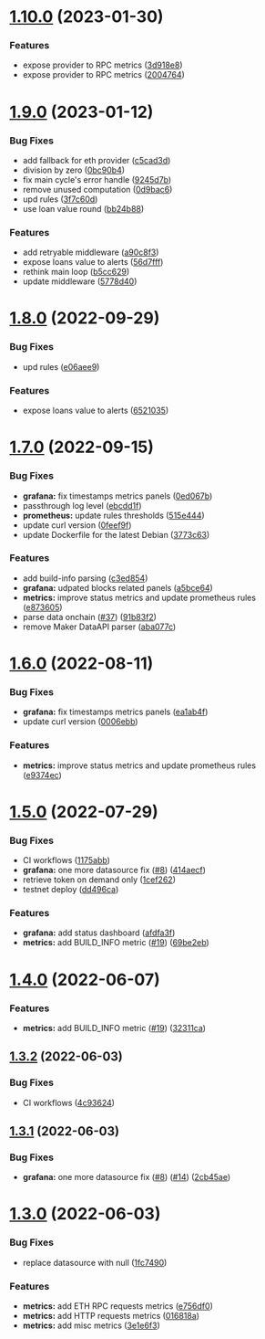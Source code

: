 # [1.10.0](https://github.com/lidofinance/maker-risks-bot/compare/1.9.0...1.10.0) (2023-01-30)


### Features

* expose provider to RPC metrics ([3d918e8](https://github.com/lidofinance/maker-risks-bot/commit/3d918e8c408cad8e809b3bc7fb8b4b0e93102121))
* expose provider to RPC metrics ([2004764](https://github.com/lidofinance/maker-risks-bot/commit/200476444104ecaabf3e8f5f57dbb96d9a122cd4))



# [1.9.0](https://github.com/lidofinance/maker-risks-bot/compare/1.8.0...1.9.0) (2023-01-12)


### Bug Fixes

* add fallback for eth provider ([c5cad3d](https://github.com/lidofinance/maker-risks-bot/commit/c5cad3d9fc5fab7d93a35a7b66fba8eb832b0f6b))
* division by zero ([0bc90b4](https://github.com/lidofinance/maker-risks-bot/commit/0bc90b4662a8b8a317aa6c047d007166fae8bf49))
* fix main cycle's error handle ([9245d7b](https://github.com/lidofinance/maker-risks-bot/commit/9245d7bc6d90bc756fc8893ef46585cf7ad05041))
* remove unused computation ([0d9bac6](https://github.com/lidofinance/maker-risks-bot/commit/0d9bac6b1eef5fed09ce5b6e65f8f3623924fdf4))
* upd rules ([3f7c60d](https://github.com/lidofinance/maker-risks-bot/commit/3f7c60dc2f5af7cf656fffb762c9e4fce9b41b6e))
* use loan value round ([bb24b88](https://github.com/lidofinance/maker-risks-bot/commit/bb24b88dfdfce666cfd2286e46dcb442179735bd))


### Features

* add retryable middleware ([a90c8f3](https://github.com/lidofinance/maker-risks-bot/commit/a90c8f352a76512cbe0a6c0c0af385907daa1608))
* expose loans value to alerts ([56d7fff](https://github.com/lidofinance/maker-risks-bot/commit/56d7fff2e399e1d1defd3c5b91c7dd9c0d038de0))
* rethink main loop ([b5cc629](https://github.com/lidofinance/maker-risks-bot/commit/b5cc6295b89da4aa93ee60dbb6d557337bb7e422))
* update middleware ([5778d40](https://github.com/lidofinance/maker-risks-bot/commit/5778d40380efb254fe7d46cfd99eb067dc9a6bc3))



# [1.8.0](https://github.com/lidofinance/maker-risks-bot/compare/1.7.0...1.8.0) (2022-09-29)


### Bug Fixes

* upd rules ([e06aee9](https://github.com/lidofinance/maker-risks-bot/commit/e06aee9969f1b2aa5344e62df98c6b01d5762441))


### Features

* expose loans value to alerts ([6521035](https://github.com/lidofinance/maker-risks-bot/commit/6521035e56c3ac8079bf2a4f62354893d01e09e7))



# [1.7.0](https://github.com/lidofinance/maker-risks-bot/compare/1.6.0...1.7.0) (2022-09-15)


### Bug Fixes

* **grafana:** fix timestamps metrics panels ([0ed067b](https://github.com/lidofinance/maker-risks-bot/commit/0ed067be39650d252eb89c55733d4975684f2ec3))
* passthrough log level ([ebcdd1f](https://github.com/lidofinance/maker-risks-bot/commit/ebcdd1fb19b21b502150e86c81c813fc669044b7))
* **prometheus:** update rules thresholds ([515e444](https://github.com/lidofinance/maker-risks-bot/commit/515e44490aa025313617de1e6aa750d8a010b38f))
* update curl version ([0feef9f](https://github.com/lidofinance/maker-risks-bot/commit/0feef9f67251fde6cd6d6bbd06755f69bb998093))
* update Dockerfile for the latest Debian ([3773c63](https://github.com/lidofinance/maker-risks-bot/commit/3773c631b1220563a5f9edcfdcdaefc315514004))


### Features

* add build-info parsing ([c3ed854](https://github.com/lidofinance/maker-risks-bot/commit/c3ed854a6f06ee53044931f6b15065fff8503e39))
* **grafana:** udpated blocks related panels ([a5bce64](https://github.com/lidofinance/maker-risks-bot/commit/a5bce64102194f53bfd56aa56721056cd05c0a68))
* **metrics:** improve status metrics and update prometheus rules ([e873605](https://github.com/lidofinance/maker-risks-bot/commit/e8736058561fec59a1661d3f035179ea637b868d))
* parse data onchain ([#37](https://github.com/lidofinance/maker-risks-bot/issues/37)) ([91b83f2](https://github.com/lidofinance/maker-risks-bot/commit/91b83f23a8e8d6ef0a9aa4a7af0374bb3be3fa13))
* remove Maker DataAPI parser ([aba077c](https://github.com/lidofinance/maker-risks-bot/commit/aba077c84be4501d08571c1a98c67c7df121e5a7))



# [1.6.0](https://github.com/lidofinance/maker-risks-bot/compare/1.5.0...1.6.0) (2022-08-11)


### Bug Fixes

* **grafana:** fix timestamps metrics panels ([ea1ab4f](https://github.com/lidofinance/maker-risks-bot/commit/ea1ab4fcce0ae9999267ce30437d64973f64a558))
* update curl version ([0006ebb](https://github.com/lidofinance/maker-risks-bot/commit/0006ebbffded4161f95ac0ac36196c3eab9e6989))


### Features

* **metrics:** improve status metrics and update prometheus rules ([e9374ec](https://github.com/lidofinance/maker-risks-bot/commit/e9374ecd4d854e6f2b8d9259f85a6d3d7bb16fa3))



# [1.5.0](https://github.com/lidofinance/maker-risks-bot/compare/1.4.0...1.5.0) (2022-07-29)


### Bug Fixes

* CI workflows ([1175abb](https://github.com/lidofinance/maker-risks-bot/commit/1175abb27a89f17b4dc7791c82350dfff0617ff0))
* **grafana:** one more datasource fix ([#8](https://github.com/lidofinance/maker-risks-bot/issues/8)) ([414aecf](https://github.com/lidofinance/maker-risks-bot/commit/414aecf9c0846cbffe2c7a56a96ae1534a0b16a9))
* retrieve token on demand only ([1cef262](https://github.com/lidofinance/maker-risks-bot/commit/1cef262e96fb2c17f64d40c1cd65e2ccde6b48e0))
* testnet deploy ([dd496ca](https://github.com/lidofinance/maker-risks-bot/commit/dd496ca27ed5bc6c9e72094dfb8526ce1ef86371))


### Features

* **grafana:** add status dashboard ([afdfa3f](https://github.com/lidofinance/maker-risks-bot/commit/afdfa3f2ca48bfda1fbb480712ac998e0b4f1f55))
* **metrics:** add BUILD_INFO metric ([#19](https://github.com/lidofinance/maker-risks-bot/issues/19)) ([69be2eb](https://github.com/lidofinance/maker-risks-bot/commit/69be2eba999fd0a7b92896fd2ca5197f7b46d70e))



# [1.4.0](https://github.com/lidofinance/maker-risks-bot/compare/1.3.2...1.4.0) (2022-06-07)


### Features

* **metrics:** add BUILD_INFO metric ([#19](https://github.com/lidofinance/maker-risks-bot/issues/19)) ([32311ca](https://github.com/lidofinance/maker-risks-bot/commit/32311caeb20ac24439aae77a6bf5fea45dc6566c))



## [1.3.2](https://github.com/lidofinance/maker-risks-bot/compare/1.3.1...1.3.2) (2022-06-03)


### Bug Fixes

* CI workflows ([4c93624](https://github.com/lidofinance/maker-risks-bot/commit/4c93624cbe141929d2d8220cd8aff69bbb0a266d))



## [1.3.1](https://github.com/lidofinance/maker-risks-bot/compare/1.3.0...1.3.1) (2022-06-03)


### Bug Fixes

* **grafana:** one more datasource fix ([#8](https://github.com/lidofinance/maker-risks-bot/issues/8)) ([#14](https://github.com/lidofinance/maker-risks-bot/issues/14)) ([2cb45ae](https://github.com/lidofinance/maker-risks-bot/commit/2cb45ae9d9ff55244ebbf8dd6586d93e98b858db))



# [1.3.0](https://github.com/lidofinance/maker-risks-bot/compare/1.2.1...1.3.0) (2022-06-03)


### Bug Fixes

* replace datasource with null ([1fc7490](https://github.com/lidofinance/maker-risks-bot/commit/1fc7490d2f14252f5edcd77335db6f087549945d))


### Features

* **metrics:** add ETH RPC requests metrics ([e756df0](https://github.com/lidofinance/maker-risks-bot/commit/e756df01824f8f42fd02b42a23750370d131da3d))
* **metrics:** add HTTP requests metrics ([016818a](https://github.com/lidofinance/maker-risks-bot/commit/016818ac80a51d3b131df5bb4938ab1cc730c657))
* **metrics:** add misc metrics ([3e1e6f3](https://github.com/lidofinance/maker-risks-bot/commit/3e1e6f36fadfd36fa1f429dcd2d1d5ebc9685112))



